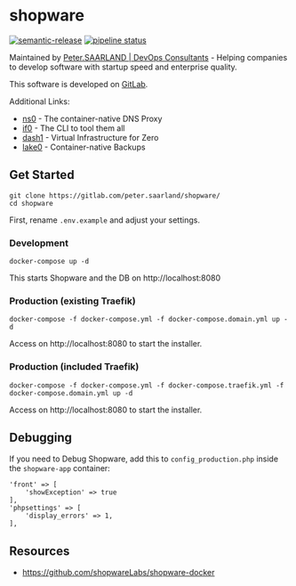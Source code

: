 shopware
===

[![semantic-release](https://img.shields.io/badge/%20%20%F0%9F%93%A6%F0%9F%9A%80-semantic--release-e10079.svg)](https://github.com/semantic-release/semantic-release) [![pipeline status](https://gitlab.com/peter.saarland/zero/badges/master/pipeline.svg)](https://gitlab.com/peter.saarland/zero/-/commits/master)

Maintained by [Peter.SAARLAND | DevOps Consultants](https://www.peter.saarland) - Helping companies to develop software with startup speed and enterprise quality.

This software is developed on [GitLab](https://gitlab.com/peter.saarland/shopware).

Additional Links:

- [ns0](https://gitlab.com/peter.saarland/ns0/) - The container-native DNS Proxy
- [if0](https://gitlab.com/peter.saarland/if0/) - The CLI to tool them all
- [dash1](https://gitlab.com/peter.saarland/dash1/) - Virtual Infrastructure for Zero
- [lake0](https://gitlab.com/peter.saarland/lake0/) - Container-native Backups


## Get Started

```
git clone https://gitlab.com/peter.saarland/shopware/
cd shopware
```

First, rename `.env.example` and adjust your settings.

### Development

```
docker-compose up -d
```

This starts Shopware and the DB on http://localhost:8080

### Production (existing Traefik)

```
docker-compose -f docker-compose.yml -f docker-compose.domain.yml up -d
```

Access on http://localhost:8080 to start the installer.

### Production (included Traefik)

```
docker-compose -f docker-compose.yml -f docker-compose.traefik.yml -f docker-compose.domain.yml up -d
```

Access on http://localhost:8080 to start the installer.

## Debugging
If you need to Debug Shopware, add this to `config_production.php` inside the `shopware-app` container:

```
'front' => [
    'showException' => true
],
'phpsettings' => [
    'display_errors' => 1,
],
```

## Resources
- https://github.com/shopwareLabs/shopware-docker